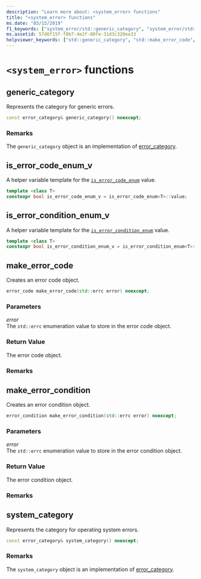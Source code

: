 ```yaml
---
description: "Learn more about: <system_error> functions"
title: "<system_error> functions"
ms.date: "03/15/2019"
f1_keywords: ["system_error/std::generic_category", "system_error/std::make_error_code", "system_error/std::make_error_condition", "system_error/std::system_category"]
ms.assetid: 57d6f15f-f0b7-4e2f-80fe-31d3c320ee33
helpviewer_keywords: ["std::generic_category", "std::make_error_code", "std::make_error_condition", "std::system_category"]
---
```

# `<system_error>` functions

## <a name="generic_category"></a> generic_category

Represents the category for generic errors.

```cpp
const error_category& generic_category() noexcept;
```

### Remarks

The `generic_category` object is an implementation of [error_category](../standard-library/error-category-class.md).

## <a name="is_error_code_enum_v"></a> is_error_code_enum_v

A helper variable template for the [`is_error_code_enum`](is-error-code-enum-class.md) value.

```cpp
template <class T>
constexpr bool is_error_code_enum_v = is_error_code_enum<T>::value;
```

## <a name="is_error_condition_enum_v"></a> is_error_condition_enum_v

A helper variable template for the [`is_error_condition_enum`](is-error-condition-enum-class.md) value.

```cpp
template <class T>
constexpr bool is_error_condition_enum_v = is_error_condition_enum<T>::value;
```

## <a name="make_error_code"></a> make_error_code

Creates an error code object.

```cpp
error_code make_error_code(std::errc error) noexcept;
```

### Parameters

*error*\
The `std::errc` enumeration value to store in the error code object.

### Return Value

The error code object.

### Remarks

## <a name="make_error_condition"></a> make_error_condition

Creates an error condition object.

```cpp
error_condition make_error_condition(std::errc error) noexcept;
```

### Parameters

*error*\
The `std::errc` enumeration value to store in the error condition object.

### Return Value

The error condition object.

### Remarks

## <a name="system_category"></a> system_category

Represents the category for operating system errors.

```cpp
const error_category& system_category() noexcept;
```

### Remarks

The `system_category` object is an implementation of [error_category](../standard-library/error-category-class.md).
